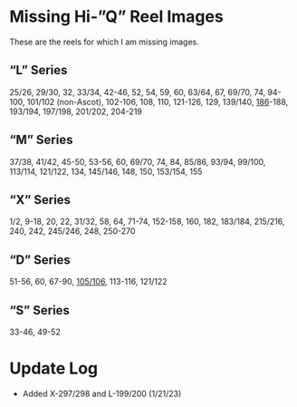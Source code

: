 # Missing Hi-”Q” Reel Images

These are the reels for which I am missing images.

## “L” Series

25/26, 29/30, 32, 33/34, 42-46, 52, 54, 59, 60, 63/64, 67, 69/70, 74, 94-100, 101/102 (non-Ascot), 102-106, 108, 110, 121-126, 129, 139/140, [186](https://www.discogs.com/release/15522984-Jack-Mayborn-Disco-Industries)-188, 193/194, 197/198, 201/202, 204-219

## “M” Series

37/38, 41/42, 45-50, 53-56, 60, 69/70, 74, 84, 85/86, 93/94, 99/100, 113/114, 121/122, 134, 145/146, 148, 150, 153/154, 155

## “X” Series

1/2, 9-18, 20, 22, 31/32, 58, 64, 71-74, 152-158, 160, 182, 183/184, 215/216, 240, 242, 245/246, 248, 250-270

## “D” Series

51-56, 60, 67-90, [105/106](https://www.discogs.com/release/15131888-William-Loose-John-Seely-D-105D-106), 113-116, 121/122

## “S” Series

33-46, 49-52

# Update Log

- Added X-297/298 and L-199/200 (1/21/23)
